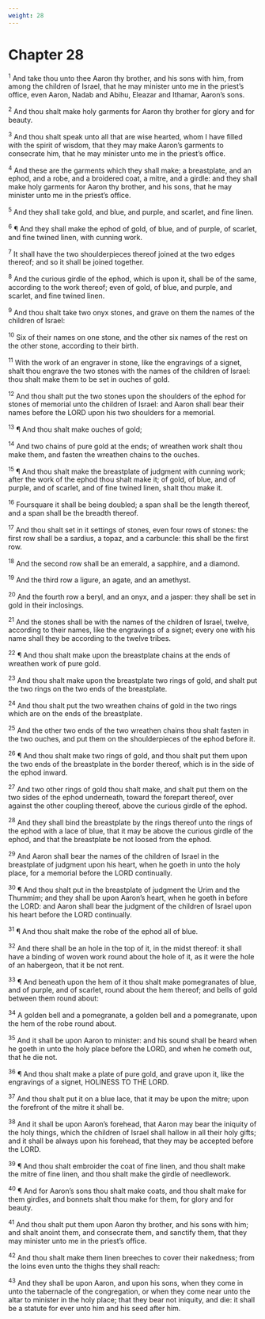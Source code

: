 ```yaml
---
weight: 28
---
```


# Chapter 28

<sup>1</sup> And take thou unto thee Aaron thy brother, and his sons with him, from among the children of Israel, that he may minister unto me in the priest’s office, even Aaron, Nadab and Abihu, Eleazar and Ithamar, Aaron’s sons. 

<sup>2</sup> And thou shalt make holy garments for Aaron thy brother for glory and for beauty. 

<sup>3</sup> And thou shalt speak unto all that are wise hearted, whom I have filled with the spirit of wisdom, that they may make Aaron’s garments to consecrate him, that he may minister unto me in the priest’s office. 

<sup>4</sup> And these are the garments which they shall make; a breastplate, and an ephod, and a robe, and a broidered coat, a mitre, and a girdle: and they shall make holy garments for Aaron thy brother, and his sons, that he may minister unto me in the priest’s office. 

<sup>5</sup> And they shall take gold, and blue, and purple, and scarlet, and fine linen. 

<sup>6</sup> ¶ And they shall make the ephod of gold, of blue, and of purple, of scarlet, and fine twined linen, with cunning work. 

<sup>7</sup> It shall have the two shoulderpieces thereof joined at the two edges thereof; and so it shall be joined together. 

<sup>8</sup> And the curious girdle of the ephod, which is upon it, shall be of the same, according to the work thereof; even of gold, of blue, and purple, and scarlet, and fine twined linen. 

<sup>9</sup> And thou shalt take two onyx stones, and grave on them the names of the children of Israel: 

<sup>10</sup> Six of their names on one stone, and the other six names of the rest on the other stone, according to their birth. 

<sup>11</sup> With the work of an engraver in stone, like the engravings of a signet, shalt thou engrave the two stones with the names of the children of Israel: thou shalt make them to be set in ouches of gold. 

<sup>12</sup> And thou shalt put the two stones upon the shoulders of the ephod for stones of memorial unto the children of Israel: and Aaron shall bear their names before the LORD upon his two shoulders for a memorial. 

<sup>13</sup> ¶ And thou shalt make ouches of gold; 

<sup>14</sup> And two chains of pure gold at the ends; of wreathen work shalt thou make them, and fasten the wreathen chains to the ouches. 

<sup>15</sup> ¶ And thou shalt make the breastplate of judgment with cunning work; after the work of the ephod thou shalt make it; of gold, of blue, and of purple, and of scarlet, and of fine twined linen, shalt thou make it. 

<sup>16</sup> Foursquare it shall be being doubled; a span shall be the length thereof, and a span shall be the breadth thereof. 

<sup>17</sup> And thou shalt set in it settings of stones, even four rows of stones: the first row shall be a sardius, a topaz, and a carbuncle: this shall be the first row. 

<sup>18</sup> And the second row shall be an emerald, a sapphire, and a diamond. 

<sup>19</sup> And the third row a ligure, an agate, and an amethyst. 

<sup>20</sup> And the fourth row a beryl, and an onyx, and a jasper: they shall be set in gold in their inclosings. 

<sup>21</sup> And the stones shall be with the names of the children of Israel, twelve, according to their names, like the engravings of a signet; every one with his name shall they be according to the twelve tribes. 

<sup>22</sup> ¶ And thou shalt make upon the breastplate chains at the ends of wreathen work of pure gold. 

<sup>23</sup> And thou shalt make upon the breastplate two rings of gold, and shalt put the two rings on the two ends of the breastplate. 

<sup>24</sup> And thou shalt put the two wreathen chains of gold in the two rings which are on the ends of the breastplate. 

<sup>25</sup> And the other two ends of the two wreathen chains thou shalt fasten in the two ouches, and put them on the shoulderpieces of the ephod before it. 

<sup>26</sup> ¶ And thou shalt make two rings of gold, and thou shalt put them upon the two ends of the breastplate in the border thereof, which is in the side of the ephod inward. 

<sup>27</sup> And two other rings of gold thou shalt make, and shalt put them on the two sides of the ephod underneath, toward the forepart thereof, over against the other coupling thereof, above the curious girdle of the ephod. 

<sup>28</sup> And they shall bind the breastplate by the rings thereof unto the rings of the ephod with a lace of blue, that it may be above the curious girdle of the ephod, and that the breastplate be not loosed from the ephod. 

<sup>29</sup> And Aaron shall bear the names of the children of Israel in the breastplate of judgment upon his heart, when he goeth in unto the holy place, for a memorial before the LORD continually. 

<sup>30</sup> ¶ And thou shalt put in the breastplate of judgment the Urim and the Thummim; and they shall be upon Aaron’s heart, when he goeth in before the LORD: and Aaron shall bear the judgment of the children of Israel upon his heart before the LORD continually. 

<sup>31</sup> ¶ And thou shalt make the robe of the ephod all of blue. 

<sup>32</sup> And there shall be an hole in the top of it, in the midst thereof: it shall have a binding of woven work round about the hole of it, as it were the hole of an habergeon, that it be not rent. 

<sup>33</sup> ¶ And beneath upon the hem of it thou shalt make pomegranates of blue, and of purple, and of scarlet, round about the hem thereof; and bells of gold between them round about: 

<sup>34</sup> A golden bell and a pomegranate, a golden bell and a pomegranate, upon the hem of the robe round about. 

<sup>35</sup> And it shall be upon Aaron to minister: and his sound shall be heard when he goeth in unto the holy place before the LORD, and when he cometh out, that he die not. 

<sup>36</sup> ¶ And thou shalt make a plate of pure gold, and grave upon it, like the engravings of a signet, HOLINESS TO THE LORD. 

<sup>37</sup> And thou shalt put it on a blue lace, that it may be upon the mitre; upon the forefront of the mitre it shall be. 

<sup>38</sup> And it shall be upon Aaron’s forehead, that Aaron may bear the iniquity of the holy things, which the children of Israel shall hallow in all their holy gifts; and it shall be always upon his forehead, that they may be accepted before the LORD. 

<sup>39</sup> ¶ And thou shalt embroider the coat of fine linen, and thou shalt make the mitre of fine linen, and thou shalt make the girdle of needlework. 

<sup>40</sup> ¶ And for Aaron’s sons thou shalt make coats, and thou shalt make for them girdles, and bonnets shalt thou make for them, for glory and for beauty. 

<sup>41</sup> And thou shalt put them upon Aaron thy brother, and his sons with him; and shalt anoint them, and consecrate them, and sanctify them, that they may minister unto me in the priest’s office. 

<sup>42</sup> And thou shalt make them linen breeches to cover their nakedness; from the loins even unto the thighs they shall reach: 

<sup>43</sup> And they shall be upon Aaron, and upon his sons, when they come in unto the tabernacle of the congregation, or when they come near unto the altar to minister in the holy place; that they bear not iniquity, and die: it shall be a statute for ever unto him and his seed after him. 


